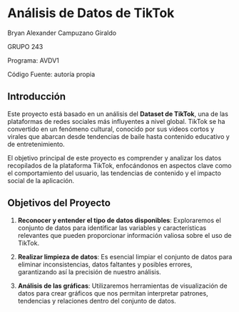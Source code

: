 # Análisis de Datos de TikTok

Bryan Alexander Campuzano Giraldo

GRUPO 243

Programa: AVDV1

Código Fuente: autoría propia

## Introducción

Este proyecto está basado en un análisis del **Dataset de TikTok**, una de las plataformas de redes sociales más influyentes a nivel global. TikTok se ha convertido en un fenómeno cultural, conocido por sus videos cortos y virales que abarcan desde tendencias de baile hasta contenido educativo y de entretenimiento. 

El objetivo principal de este proyecto es comprender y analizar los datos recopilados de la plataforma TikTok, enfocándonos en aspectos clave como el comportamiento del usuario, las tendencias de contenido y el impacto social de la aplicación.

## Objetivos del Proyecto

1. **Reconocer y entender el tipo de datos disponibles**: Exploraremos el conjunto de datos para identificar las variables y características relevantes que pueden proporcionar información valiosa sobre el uso de TikTok.
   
2. **Realizar limpieza de datos**: Es esencial limpiar el conjunto de datos para eliminar inconsistencias, datos faltantes y posibles errores, garantizando así la precisión de nuestro análisis.
   
3. **Análisis de las gráficas**: Utilizaremos herramientas de visualización de datos para crear gráficos que nos permitan interpretar patrones, tendencias y relaciones dentro del conjunto de datos.